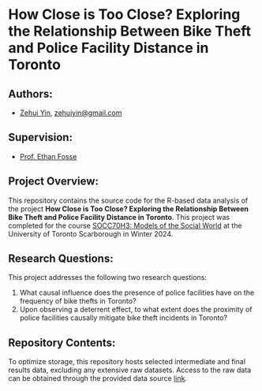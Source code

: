 # How Close is Too Close? Exploring the Relationship Between Bike Theft and Police Facility Distance in Toronto
 
## Authors: 
- [Zehui Yin](https://zehuiyin.github.io/), [zehuiyin@gmail.com](mailto:zehuiyin@gmail.com)

## Supervision: 
- [Prof. Ethan Fosse](https://www.utsc.utoronto.ca/sociology/ethan-fosse)

## Project Overview:
This repository contains the source code for the R-based data analysis of the project **How Close is Too Close? Exploring the Relationship Between Bike Theft and Police Facility Distance in Toronto**. This project was completed for the course [SOCC70H3: Models of the Social World](https://utsc.calendar.utoronto.ca/course/socc70h3) at the University of Toronto Scarborough in Winter 2024.

## Research Questions:
This project addresses the following two research questions:
1. What causal influence does the presence of police facilities have on the frequency of bike thefts in Toronto?
2. Upon observing a deterrent effect, to what extent does the proximity of police facilities causally mitigate bike theft incidents in Toronto?

## Repository Contents:
To optimize storage, this repository hosts selected intermediate and final results data, excluding any extensive raw datasets. Access to the raw data can be obtained through the provided data source [link](./Data/data_source.xlsx).
